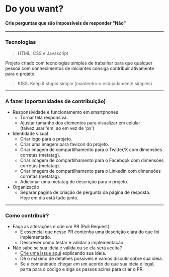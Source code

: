 # Do you want?

#### Crie perguntas que são impossíveis de responder "Não"

---

### Tecnologias

> HTML, CSS e Javascript

Projeto criado com tecnologias simples de trabalhar para que qualquer pessoa com conhecimentos de iniciantes consiga contribuir ativamente para o projeto.

> KISS: Keep it stupid simple (mantenha-o estupidamente simples)

---

### A fazer (oportunidades de contribuição)

- Responsividade e funcionamento em smartphones
  - Tornar tela responsiva.
  - Ajustar tamanho dos elementos para visualizar em celular  
    (talvez usar 'em' ao em vez de 'px')
- Identidade visual
  - Criar logo para o projeto.
  - Criar uma imagem para favicon do projeto.
  - Criar imagem de compartilhamento para o Twitter/X com dimensões corretas (metatag).
  - Criar imagem de compartilhamento para o Facebook com dimensões corretas (metatag).
  - Criar imagem de compartilhamento para o Linkedin com dimensões corretas (metatag).
  - Adicionar uma metatag de descrição para o projeto.
- Organização
  - Separar página de criação de pergunta da página de resposta.  
    Hoje em dia está tudo junto.

---

### Como contribuir?

- Faça as alterações e crie um PR (Pull Request).
  - É essencial que nesse PR contenha uma descrição clara do que foi implementado.
  - Descrever como testar e validar a implementação
- Não sabe se sua ideia é válida ou se ela será aceita?
  - [Crie uma issue aqui](https://github.com/do-you-want/do-you-want.github.io/issues/new) explicando sua ideia.
  - Dê o máximo de detalhes possíveis e vamos discutir sobre sua ideia.
  - Se a comunidade chegar em um acordo de que sua ideia é legal, parta para o código e siga os passos acima para criar o PR.
